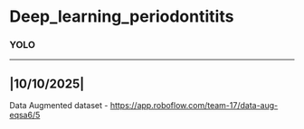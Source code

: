 # Deep_learning_periodontitits

### YOLO
------------
|10/10/2025|
------------
Data Augmented dataset - https://app.roboflow.com/team-17/data-aug-eqsa6/5 
